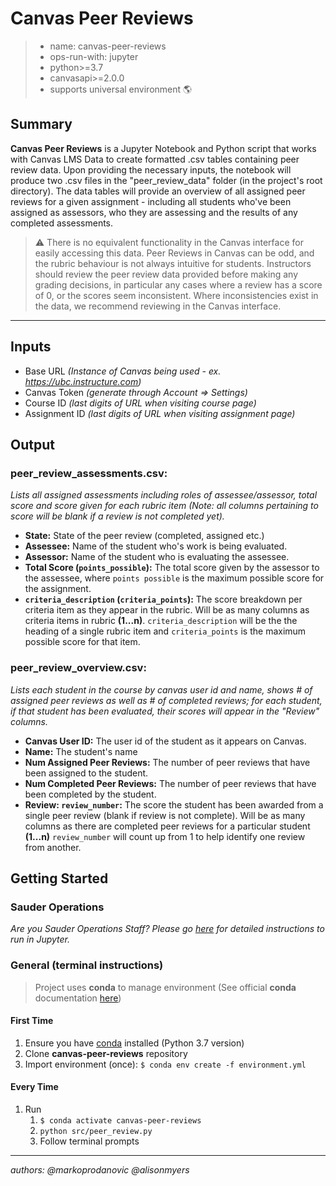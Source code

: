 # Canvas Peer Reviews

> - name: canvas-peer-reviews
> - ops-run-with: jupyter
> - python>=3.7
> - canvasapi>=2.0.0
> - supports universal environment 🌎

## Summary

__Canvas Peer Reviews__ is a Jupyter Notebook and Python script that works with Canvas LMS Data to create formatted .csv tables containing peer review data. Upon providing the necessary inputs, the notebook will produce two .csv files in the "peer_review_data" folder (in the project's root directory). The data tables will provide an overview of all assigned peer reviews for a given assignment - including all students who've been assigned as assessors, who they are assessing and the results of any completed assessments.

> :warning: There is no equivalent functionality in the Canvas interface for easily accessing this data. Peer Reviews in Canvas can be odd, and the rubric behaviour is not always intuitive for students. Instructors should review the peer review data provided before making any grading decisions, in particular any cases where a review has a score of 0, or the scores seem inconsistent. Where inconsistencies exist in the data, we recommend reviewing in the Canvas interface.

---

## Inputs

- Base URL _(Instance of Canvas being used - ex. https://ubc.instructure.com)_
- Canvas Token _(generate through Account => Settings)_
- Course ID _(last digits of URL when visiting course page)_
- Assignment ID _(last digits of URL when visiting assignment page)_

## Output

### peer_review_assessments.csv:

_Lists all assigned assessments including roles of assessee/assessor, total score and score given for each rubric item (Note: all columns pertaining to score will be blank if a review is not completed yet)._

- **State:** State of the peer review (completed, assigned etc.)
- **Assessee:** Name of the student who's work is being evaluated.
- **Assessor:** Name of the student who is evaluating the assessee.
- **Total Score (`points_possible`):** The total score given by the assessor to the assessee, where `points possible` is the maximum possible score for the assignment.
- **`criteria_description` (`criteria_points`):** The score breakdown per criteria item as they appear in the rubric. Will be as many columns as criteria items in rubric **(1...n)**. `criteria_description` will be the the heading of a single rubric item and `criteria_points` is the maximum possible score for that item.

### peer_review_overview.csv:

_Lists each student in the course by canvas user id and name, shows # of assigned peer reviews as well as # of completed reviews; for each student, if that student has been evaluated, their scores will appear in the "Review" columns._

- **Canvas User ID:** The user id of the student as it appears on Canvas.
- **Name:** The student's name
- **Num Assigned Peer Reviews:** The number of peer reviews that have been assigned to the student.
- **Num Completed Peer Reviews:** The number of peer reviews that have been completed by the student.
- **Review: `review_number`:** The score the student has been awarded from a single peer review (blank if review is not complete). Will be as many columns as there are completed peer reviews for a particular student **(1...n)** `review_number` will count up from 1 to help identify one review from another.

## Getting Started

### Sauder Operations

_Are you Sauder Operations Staff? Please go [here](TODO) for detailed instructions to run in Jupyter._

### General (terminal instructions)

> Project uses **conda** to manage environment (See official **conda** documentation [here](https://docs.conda.io/projects/conda/en/latest/user-guide/tasks/manage-environments.html#creating-an-environment-from-an-environment-yml-file))

#### First Time

1. Ensure you have [conda](https://docs.conda.io/projects/conda/en/latest/user-guide/install/index.html) installed (Python 3.7 version)
1. Clone **canvas-peer-reviews** repository
1. Import environment (once): `$ conda env create -f environment.yml`

#### Every Time

1. Run
   1. `$ conda activate canvas-peer-reviews`
   1. `python src/peer_review.py`
   1. Follow terminal prompts

---

_authors: @markoprodanovic @alisonmyers_
